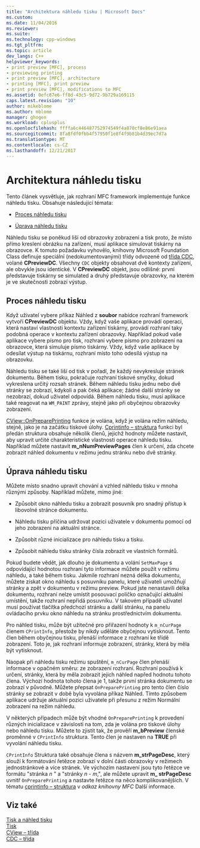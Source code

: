 ```yaml
---
title: "Architektura náhledu tisku | Microsoft Docs"
ms.custom: 
ms.date: 11/04/2016
ms.reviewer: 
ms.suite: 
ms.technology: cpp-windows
ms.tgt_pltfrm: 
ms.topic: article
dev_langs: C++
helpviewer_keywords:
- print preview [MFC], process
- previewing printing
- print preview [MFC], architecture
- printing [MFC], print preview
- print preview [MFC], modifications to MFC
ms.assetid: 0efc87e6-ff8d-43c5-9d72-9b729a169115
caps.latest.revision: "10"
author: mikeblome
ms.author: mblome
manager: ghogen
ms.workload: cplusplus
ms.openlocfilehash: ffffa6c446487752974549f4a070cf8e86e91aea
ms.sourcegitcommit: 8fa8fdf0fbb4f57950f1e8f4f9b81b4d39ec7d7a
ms.translationtype: MT
ms.contentlocale: cs-CZ
ms.lasthandoff: 12/21/2017
---
```

# <a name="print-preview-architecture"></a>Architektura náhledu tisku
Tento článek vysvětluje, jak rozhraní MFC framework implementuje funkce náhledu tisku. Obsahuje následující témata:  
  
-   [Proces náhledu tisku](#_core_the_print_preview_process)  
  
-   [Úprava náhledu tisku](#_core_modifying_print_preview)  
  
 Náhledu tisku se poněkud liší od obrazovky zobrazení a tisk proto, že místo přímo kreslení obrázku na zařízení, musí aplikace simulovat tiskárny na obrazovce. K tomuto požadavku vyhovělo, knihovny Microsoft Foundation Class definuje speciální (nedokumentovanými) třídy odvozené od [třída CDC](../mfc/reference/cdc-class.md), volané **CPreviewDC**. Všechny `CDC` objekty obsahovat dvě kontexty zařízení, ale obvykle jsou identické. V **CPreviewDC** objekt, jsou odlišné: první představuje tiskárny se simulated a druhý představuje obrazovky, na kterém je ve skutečnosti zobrazí výstup.  
  
##  <a name="_core_the_print_preview_process"></a>Proces náhledu tisku  
 Když uživatel vybere příkaz Náhled z **soubor** nabídce rozhraní framework vytvoří **CPreviewDC** objektu. Vždy, když vaše aplikace provádí operaci, která nastaví vlastnosti kontextu zařízení tiskárny, provádí rozhraní taky podobná operace v kontextu zařízení obrazovky. Například pokud vaše aplikace vybere písmo pro tisk, rozhraní vybere písmo pro zobrazení na obrazovce, která simuluje písmo tiskárny. Vždy, když vaše aplikace by odesílat výstup na tiskárnu, rozhraní místo toho odesílá výstup na obrazovku.  
  
 Náhledu tisku se také liší od tisk v pořadí, že každý nevykresluje stránek dokumentu. Během tisku, pokračuje rozhraní tiskové smyčky, dokud vykreslena určitý rozsah stránek. Během náhledu tisku jednu nebo dvě stránky se zobrazí, kdykoli a pak čeká aplikace; žádné další stránky se nezobrazí, dokud uživatel odpovídá. Během náhledu tisku, musí aplikace také reagovat na `WM_PAINT` zprávy, stejně jako při obyčejnou obrazovky zobrazení.  
  
 [CView::OnPreparePrinting](../mfc/reference/cview-class.md#onprepareprinting) funkce je volána, když je volána režim náhledu, stejně, jako je na začátku tiskové úlohy. [Cprintinfo – struktura](../mfc/reference/cprintinfo-structure.md) funkci byl předán struktura obsahuje několik členů, jejichž hodnoty můžete nastavit, aby upravit určité charakteristické vlastnosti operace náhledu tisku. Například můžete nastavit **m_nNumPreviewPages** člen k určení, zda chcete zobrazit náhled dokumentu v režimu jednu stránku nebo dvě stránky.  
  
##  <a name="_core_modifying_print_preview"></a>Úprava náhledu tisku  
 Můžete místo snadno upravit chování a vzhled náhledu tisku v mnoha různými způsoby. Například můžete, mimo jiné:  
  
-   Způsobit okno náhledu tisku a zobrazit posuvník pro snadný přístup k libovolné stránce dokumentu.  
  
-   Náhledu tisku příčina udržovat pozici uživatele v dokumentu pomocí od jeho zobrazení na aktuální stránce.  
  
-   Způsobit různé inicializace pro náhledu tisku a tisku.  
  
-   Způsobit náhledu tisku stránky čísla zobrazit ve vlastních formátů.  
  
 Pokud budete vědět, jak dlouho je dokumentu a volání `SetMaxPage` s odpovídající hodnotou rozhraní tyto informace můžete použít v režimu náhledu, a také během tisku. Jakmile rozhraní nezná délka dokumentu, můžete získat okno náhledu s posuvníku panelu, které uživateli umožňují stránky a zpět v dokumentu v režimu preview. Pokud jste nenastavili délka dokumentu, rozhraní nelze umístit posouvací políčko označující aktuální umístění, takže rozhraní nepřidá posuvníku. V takovém případě uživatel musí používat tlačítka předchozí stránku a další stránku, na panelu ovládacího prvku okno náhledu na stránku prostřednictvím dokumentu.  
  
 Pro náhled tisku, může být užitečné pro přiřazení hodnoty k `m_nCurPage` členem `CPrintInfo`, přestože by nikdy uděláte obyčejnou vytisknout. Tento člen během obyčejnou tisku, přenáší informace z rozhraní ke třídě zobrazení. Toto je, jak rozhraní informuje zobrazení, stránky, která by měla být vytisknout.  
  
 Naopak při náhledu tisku režimu spuštění, `m_nCurPage` člen přenáší informace v opačném směru: ze zobrazení rozhraní. Rozhraní používá k určení, stránky, která by měla zobrazit jejich náhled napřed hodnotu tohoto člena. Výchozí hodnota tohoto člena je 1, takže první stránka dokumentu se zobrazí v původně. Můžete přepsat `OnPreparePrinting` pro tento člen číslo stránky se zobrazit v době byla vyvolána příkaz Náhled. Tímto způsobem aplikace udržuje aktuální pozici uživatele při přesunu z režim Normální zobrazení na režim náhledu.  
  
 V některých případech může být vhodné `OnPreparePrinting` k provedení různých inicializace v závislosti na tom, zda je volána pro tiskové úlohy nebo náhledu tisku. Můžete to zjistit tak, že prověří **m_bPreview** členské proměnné v `CPrintInfo` struktura. Tento člen je nastaven na **TRUE** při vyvolání náhledu tisku.  
  
 `CPrintInfo` Struktura také obsahuje člena s názvem **m_strPageDesc**, který slouží k formátování řetězce zobrazí v dolní části obrazovky v režimech jednostránkové a více stránek. Ve výchozím nastavení jsou tyto řetězce ve formátu "stránka  *n* " a "stránky  *n*   -  *m*,", ale můžete upravit **m_ strPageDesc** uvnitř `OnPreparePrinting` a nastavte řetězce na něco komplikovanějších. V tématu [cprintinfo – struktura](../mfc/reference/cprintinfo-structure.md) v *odkaz knihovny MFC* Další informace.  
  
## <a name="see-also"></a>Viz také  
 [Tisk a náhled tisku](../mfc/printing-and-print-preview.md)   
 [Tisk](../mfc/printing.md)   
 [CView – třída](../mfc/reference/cview-class.md)   
 [CDC – třída](../mfc/reference/cdc-class.md)
